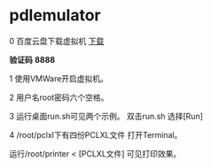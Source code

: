 # pdlemulator

0 百度云盘下载虚拟机
[下载](https://pan.baidu.com/s/1SskiRyRqXKUas3r9fpO0ow)

**验证码** **8888**

1 使用VMWare开启虚拟机。

2 用户名root密码六个空格。

3 运行桌面run.sh可见两个示例。
双击run.sh
选择[Run]

4 /root/pclxl下有四份PCLXL文件 
打开Terminal。

运行/root/printer < [PCLXL文件]
可见打印效果。
